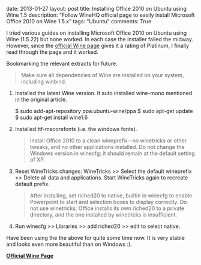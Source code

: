 date: 2013-01-27
layout: post
title: Installing Office 2010 on Ubuntu using Wine 1.5
description: "Follow WineHQ official page to easily install Microsoft Office 2010 on Wine 1.5.x"
tags: "Ubuntu"
comments: True

I tried various guides on installing Microsoft Office 2010 on Ubuntu using Wine (1.5.22) but none worked. In each case the installer failed the midway. However, since the [official Wine page][official] gives it a rating of Platinum, I finally read through the page and it worked.

Bookmarking the relevant extracts for future.

> Make sure all dependencies of Wine are installed on your system, including winbind.

1. Installed the latest Wine version. It auto installed wine-mono mentioned in the original article.

    $ sudo add-apt-repository ppa:ubuntu-wine/ppa
    $ sudo apt-get update
    $ sudo apt-get install wine1.6


2. Installed ttf-mscorefonts (i.e. the windows fonts).

    > Install Office 2010 to a clean wineprefix--no winetricks or other tweaks, and no other applications installed. Do not change the Windows version in winecfg; it should remain at the default setting of XP.

3. Reset WineTricks changes: WineTricks >> Select the default wineprefix >> Delete all data and applications. Start WineTricks again to recreate default prefix.

    > After installing, set riched20 to native, builtin in winecfg to enable Powerpoint to start and selection boxes to display correctly. Do not use winetricks; Office installs its own riched20 to a private directory, and the one installed by winetricks is insufficient.

4. Run winecfg >> Libraries >> add riched20 >> edit to select native.

Have been using the the above for quite some time now. It is very stable and looks even more beautiful than on Windows :).

**[Official Wine Page][official]**

[official]: http://appdb.winehq.org/objectManager.php?sClass=version&iId=17336
